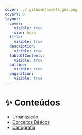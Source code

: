 ```yaml
---
cover: ../.gitbook/assets/geo.png
coverY: 0
layout:
  cover:
    visible: true
    size: hero
  title:
    visible: true
  description:
    visible: true
  tableOfContents:
    visible: true
  outline:
    visible: true
  pagination:
    visible: true
---
```


# ✨ Conteúdos

* Urbanização
* [Conceitos Básicos](conceitos-basicos.md)
* [Cartografia](cartografia/)

